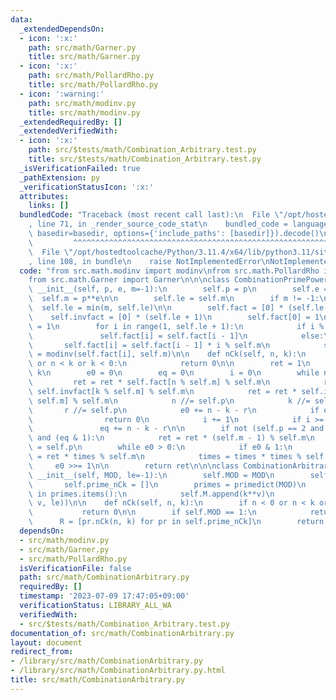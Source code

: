 ```yaml
---
data:
  _extendedDependsOn:
  - icon: ':x:'
    path: src/math/Garner.py
    title: src/math/Garner.py
  - icon: ':x:'
    path: src/math/PollardRho.py
    title: src/math/PollardRho.py
  - icon: ':warning:'
    path: src/math/modinv.py
    title: src/math/modinv.py
  _extendedRequiredBy: []
  _extendedVerifiedWith:
  - icon: ':x:'
    path: src/$tests/math/Combination_Arbitrary.test.py
    title: src/$tests/math/Combination_Arbitrary.test.py
  _isVerificationFailed: true
  _pathExtension: py
  _verificationStatusIcon: ':x:'
  attributes:
    links: []
  bundledCode: "Traceback (most recent call last):\n  File \"/opt/hostedtoolcache/Python/3.11.4/x64/lib/python3.11/site-packages/onlinejudge_verify/documentation/build.py\"\
    , line 71, in _render_source_code_stat\n    bundled_code = language.bundle(stat.path,\
    \ basedir=basedir, options={'include_paths': [basedir]}).decode()\n          \
    \         ^^^^^^^^^^^^^^^^^^^^^^^^^^^^^^^^^^^^^^^^^^^^^^^^^^^^^^^^^^^^^^^^^^^^^^^^^^^^^^^^^\n\
    \  File \"/opt/hostedtoolcache/Python/3.11.4/x64/lib/python3.11/site-packages/onlinejudge_verify/languages/python.py\"\
    , line 108, in bundle\n    raise NotImplementedError\nNotImplementedError\n"
  code: "from src.math.modinv import modinv\nfrom src.math.PollardRho import primedict\n\
    from src.math.Garner import Garner\n\n\nclass CombinationPrimePowerMOD:\n    def\
    \ __init__(self, p, e, m=-1):\n        self.p = p\n        self.e = e\n      \
    \  self.m = p**e\n\n        self.le = self.m\n        if m != -1:\n          \
    \  self.le = min(m, self.le)\n\n        self.fact = [0] * (self.le + 1)\n    \
    \    self.invfact = [0] * (self.le + 1)\n        self.fact[0] = 1\n        self.invfact[0]\
    \ = 1\n        for i in range(1, self.le + 1):\n            if i % p == 0:\n \
    \               self.fact[i] = self.fact[i - 1]\n            else:\n         \
    \       self.fact[i] = self.fact[i - 1] * i % self.m\n            self.invfact[i]\
    \ = modinv(self.fact[i], self.m)\n\n    def nCk(self, n, k):\n        if n < 0\
    \ or n < k or k < 0:\n            return 0\n\n        ret = 1\n        r = n -\
    \ k\n        e0 = 0\n        eq = 0\n        i = 0\n        while n > 0:\n   \
    \         ret = ret * self.fact[n % self.m] % self.m\n            ret = ret *\
    \ self.invfact[k % self.m] % self.m\n            ret = ret * self.invfact[r %\
    \ self.m] % self.m\n            n //= self.p\n            k //= self.p\n     \
    \       r //= self.p\n            e0 += n - k - r\n            if e0 >= self.e:\n\
    \                return 0\n            i += 1\n            if i >= self.e:\n \
    \               eq += n - k - r\n\n        if not (self.p == 2 and self.e >= 3)\
    \ and (eq & 1):\n            ret = ret * (self.m - 1) % self.m\n        times\
    \ = self.p\n        while e0 > 0:\n            if e0 & 1:\n                ret\
    \ = ret * times % self.m\n            times = times * times % self.m\n       \
    \     e0 >>= 1\n\n        return ret\n\n\nclass CombinationArbitrary:\n    def\
    \ __init__(self, MOD, le=-1):\n        self.MOD = MOD\n        self.M = []\n \
    \       self.prime_nCk = []\n        primes = primedict(MOD)\n        for k, v\
    \ in primes.items():\n            self.M.append(k**v)\n            self.prime_nCk.append(CombinationPrimePowerMOD(k,\
    \ v, le))\n\n    def nCk(self, n, k):\n        if n < 0 or n < k or k < 0:\n \
    \           return 0\n\n        if self.MOD == 1:\n            return 0\n\n  \
    \      R = [pr.nCk(n, k) for pr in self.prime_nCk]\n        return Garner(R, self.M)[0]\n"
  dependsOn:
  - src/math/modinv.py
  - src/math/Garner.py
  - src/math/PollardRho.py
  isVerificationFile: false
  path: src/math/CombinationArbitrary.py
  requiredBy: []
  timestamp: '2023-07-09 17:47:05+09:00'
  verificationStatus: LIBRARY_ALL_WA
  verifiedWith:
  - src/$tests/math/Combination_Arbitrary.test.py
documentation_of: src/math/CombinationArbitrary.py
layout: document
redirect_from:
- /library/src/math/CombinationArbitrary.py
- /library/src/math/CombinationArbitrary.py.html
title: src/math/CombinationArbitrary.py
---
```

